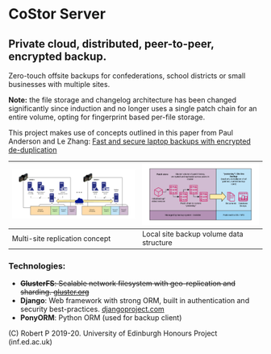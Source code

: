 # CoStor Server
## Private cloud, distributed, peer-to-peer, encrypted backup.

Zero-touch offsite backups for confederations, school districts or small businesses with multiple sites.

**Note:** the file storage and changelog architecture has been changed significantly since induction and no 
longer uses a single patch chain for an entire volume, opting for fingerprint based per-file storage.

This project makes use of concepts outlined in this paper from Paul Anderson and Le Zhang: [Fast and secure laptop backups with encrypted de-duplication](http://homepages.inf.ed.ac.uk/dcspaul/homepage/live/pdf/lisa2010.pdf)

| ![Architecture concept](./docs/img/concept-1.png) | ![Data storage structure concept](./docs/img/concept-2.png) |
| --- | --- |
| Multi-site replication concept | Local site backup volume data structure |

### Technologies:
 - ~~**GlusterFS**: Scalable network filesystem with geo-replication and sharding. [gluster.org](https://www.gluster.org)~~
 - **Django**: Web framework with strong ORM, built in authentication and security best-practices. [djangoproject.com](https://www.djangoproject.com)
 - **PonyORM**: Python ORM (used for backup client)

(C) Robert P 2019-20. University of Edinburgh Honours Project (inf.ed.ac.uk)

